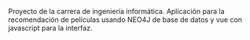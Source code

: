 Proyecto de la carrera de ingeniería informática.
Aplicación para la recomendación de películas usando NEO4J de base de datos y vue con javascript para la interfaz.
